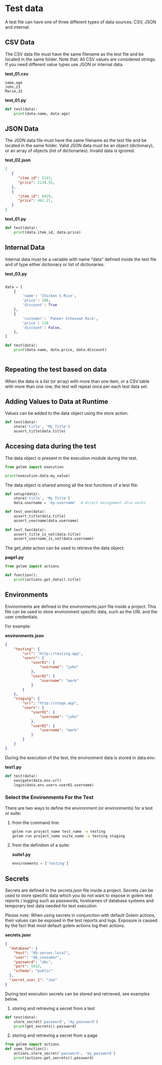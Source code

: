 Test data
==================================================

A test file can have one of three different types of data sources: CSV, JSON and internal.


## CSV Data

The CSV data file must have the same filename as the test file and be located in the same folder.
Note that: All CSV values are considered strings.
If you need different value types use JSON or internal data.

**test_01.csv**
```
name,age
John,23
Marie,32
```

**test_01.py**
```python
def test(data):
    print(data.name, data.age)
```

## JSON Data

The JSON data file must have the same filename as the test file and be located in the same folder.
Valid JSON data must be an object (dictionary), or an array of objects (list of dictionaries).
Invalid data is ignored.

**test_02.json**
```json
[
   {
      "item_id": 5143,
      "price": 2134.55,
   },
   {
      "item_id": 8429,
      "price": 462.21,
   }
]
```

**test_01.py**
```python
def test(data):
    print(data.item_id, data.price)
```

## Internal Data

Internal data must be a variable with name "data" defined inside the test file and of type either dictionary or list of dictionaries.

**test_03.py**
```python

data = [
    {
        'name': 'Chicken S Rice',
        'price': 100,
        'discount': True
    },
    {
        'customer': 'Paneer Schezwan Rice',
        'price': 110 
        'discount': False,
    },
]

def test(data):
    print(data.name, data.price, data.discount)
    
```

## Repeating the test based on data

When the data is a list (or array) with more than one item, or a CSV table with more than one row,
the test will repeat once per each test data set.

## Adding Values to Data at Runtime

Values can be added to the data object using the *store* action.

```python
def test(data):
    store('title', 'My Title')
    assert_title(data.title)
```

## Accesing data during the test

The data object is present in the execution module during the test.

```python
from golem import execution

print(execution.data.my_value)
```

The data object is shared among all the test functions of a test file:

```python
def setup(data):
    store('title', 'My Title')
    data.username = 'my-username'  # direct assignment also works

def test_one(data):
    assert_title(data.title)
    assert_username(data.username)
   
def test_two(data):
    assert_title_is_not(data.title)
    assert_username_is_not(data.username)
```

The *get_data* action can be used to retrieve the data object:

**page1.py**
```python
from golem import actions

def function():
    print(actions.get_data().title)
``` 

## Environments

Environments are defined in the *environments.json* file inside a project.
This file can be used to store environment specific data, such as the URL and the user credentials.

For example:

**environments.json**
```json
{
    "testing": {
        "url": "http://testing.app",
        "users": {
            "user01": {
                "username": "john"
            },
            "user02": {
                "username": "mark"
            }
        }
    },
    "staging": {
        "url": "http://stage.app",
        "users": {
            "user01": {
                "username": "john"
            },
            "user02": {
                "username": "mark"
            }
        }
    }
}
```

During the execution of the test, the environment data is stored in data.env:

**test1.py**
```python
def test(data):
    navigate(data.env.url)
    login(data.env.users.user01.username)
```

### Select the Environments For the Test

There are two ways to define the environment (or environments) for a test or suite:

1. from the command line:
    ```bash
    golem run project_name test_name -e testing
    golem run project_name suite_name -e testing staging
    ```

2. from the definition of a suite:
    
    **suite1.py**
    ```python
    environments = ['testing']
    ```
    
## Secrets

Secrets are defined in the *secrets.json* file inside a project.
Secrets can be used to store specific data which you do not want to expose in golem test reports / logging such as passwords, hostnames of database systems and temporary test data needed for text execution

*Please note:* When using secrets in conjunction with default Golem actions, their values can be exposed in the test reports and logs. Exposure is caused by the fact that most default golem actions log their actions.

**secrets.json**
```json
{
  "database": {
    "host": "db-server.local",
    "user": "db_consumer",
    "password": "abc",
    "port": 5432,
    "schema": "public"
  },
  "secret_user_1": "Joe"
}
```

During text execution secrets can be stored and retrieved, see examples below.

1. storing and retrieving a secret from a test
```python
def test(data):
    store_secret('password', 'my_password')
    print(get_secrets().password)
```

2. storing and retrieving a secret from a page
```python
from golem import actions
def some_function():
    actions.store_secret('password', 'my_password')
    print(actions.get_secrets().password)
```
